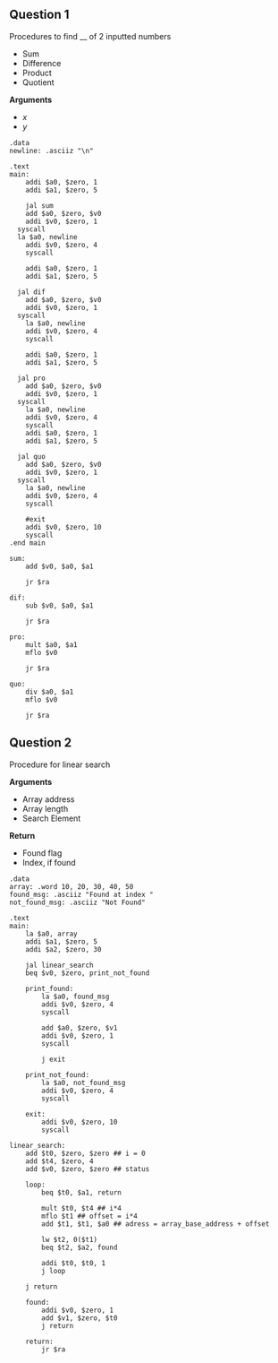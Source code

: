 ## Question 1

Procedures to find __ of 2 inputted numbers

- Sum
- Difference
- Product
- Quotient

**Arguments**

- $x$
- $y$

```assembly
.data
newline: .asciiz "\n"

.text
main:
	addi $a0, $zero, 1
	addi $a1, $zero, 5

	jal sum
	add $a0, $zero, $v0
	addi $v0, $zero, 1
  syscall	
  la $a0, newline
	addi $v0, $zero, 4
	syscall

	addi $a0, $zero, 1
	addi $a1, $zero, 5

  jal dif
	add $a0, $zero, $v0
	addi $v0, $zero, 1
  syscall
	la $a0, newline
	addi $v0, $zero, 4
	syscall

	addi $a0, $zero, 1
	addi $a1, $zero, 5

  jal pro
	add $a0, $zero, $v0
	addi $v0, $zero, 1
  syscall
	la $a0, newline
	addi $v0, $zero, 4
	syscall
	addi $a0, $zero, 1
	addi $a1, $zero, 5

  jal quo
	add $a0, $zero, $v0
	addi $v0, $zero, 1
  syscall
	la $a0, newline
	addi $v0, $zero, 4
	syscall

	#exit
	addi $v0, $zero, 10
	syscall
.end main

sum:
	add $v0, $a0, $a1

	jr $ra

dif:
	sub $v0, $a0, $a1

	jr $ra

pro:
	mult $a0, $a1
	mflo $v0

	jr $ra

quo:
	div $a0, $a1
	mflo $v0

	jr $ra
```

## Question 2

Procedure for linear search

**Arguments**

- Array address
- Array length
- Search Element

**Return**

- Found flag
- Index, if found

```assembly
.data
array: .word 10, 20, 30, 40, 50
found_msg: .asciiz "Found at index "
not_found_msg: .asciiz "Not Found"

.text
main:
	la $a0, array
	addi $a1, $zero, 5
	addi $a2, $zero, 30

	jal linear_search
	beq $v0, $zero, print_not_found

	print_found:
		la $a0, found_msg
		addi $v0, $zero, 4
		syscall

		add $a0, $zero, $v1
		addi $v0, $zero, 1
		syscall

		j exit

	print_not_found:
		la $a0, not_found_msg
		addi $v0, $zero, 4
		syscall
  
	exit:
		addi $v0, $zero, 10
		syscall

linear_search:
	add $t0, $zero, $zero ## i = 0	
	add $t4, $zero, 4
	add $v0, $zero, $zero ## status

	loop:
		beq $t0, $a1, return
		
		mult $t0, $t4 ## i*4
		mflo $t1 ## offset = i*4
		add $t1, $t1, $a0 ## adress = array_base_address + offset
		
		lw $t2, 0($t1)
		beq $t2, $a2, found
		
		addi $t0, $t0, 1
		j loop

	j return

	found:
		addi $v0, $zero, 1
		add $v1, $zero, $t0
		j return

	return:
		jr $ra
```

